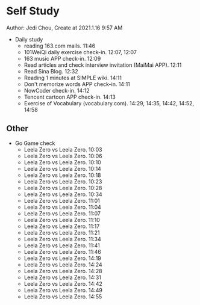 # Self Study

Author: Jedi Chou, Create at 2021.1.16 9:57 AM

* Daily study
  * reading 163.com mails. 11:46
  * 101WeiQi daily exercise check-in. 12:07, 12:07
  * 163 music APP check-in. 12:09
  * Read articles and check interview invitation (MaiMai APP). 12:11
  * Read Sina Blog. 12:32
  * Reading 1 minutes at SIMPLE wiki. 14:11
  * Don't memorize words APP check-in. 14:11
  * NowCoder check-in. 14:12
  * Tencent cartoon APP check-in. 14:13
  * Exercise of Vocabulary (vocabulary.com). 14:29, 14:35, 14:42, 14:52, 14:58

## Other

* Go Game check
  * Leela Zero vs Leela Zero. 10:03
  * Leela Zero vs Leela Zero. 10:06
  * Leela Zero vs Leela Zero. 10:10
  * Leela Zero vs Leela Zero. 10:14
  * Leela Zero vs Leela Zero. 10:18
  * Leela Zero vs Leela Zero. 10:23
  * Leela Zero vs Leela Zero. 10:28
  * Leela Zero vs Leela Zero. 10:34
  * Leela Zero vs Leela Zero. 11:01
  * Leela Zero vs Leela Zero. 11:04
  * Leela Zero vs Leela Zero. 11:07
  * Leela Zero vs Leela Zero. 11:10
  * Leela Zero vs Leela Zero. 11:17
  * Leela Zero vs Leela Zero. 11:21
  * Leela Zero vs Leela Zero. 11:34
  * Leela Zero vs Leela Zero. 11:41
  * Leela Zero vs Leela Zero. 11:46
  * Leela Zero vs Leela Zero. 14:19
  * Leela Zero vs Leela Zero. 14:24
  * Leela Zero vs Leela Zero. 14:28
  * Leela Zero vs Leela Zero. 14:31
  * Leela Zero vs Leela Zero. 14:42
  * Leela Zero vs Leela Zero. 14:49
  * Leela Zero vs Leela Zero. 14:55
